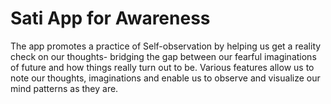 # Sati App for Awareness

The app promotes a practice of Self-observation by helping us get a reality check on our thoughts- bridging the gap between our fearful imaginations of future and how things really turn out to be. Various features allow us to note our thoughts, imaginations and enable us to observe and visualize our mind patterns as they are. 
